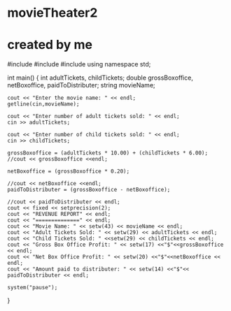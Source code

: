 # movieTheater2
# created by me
#include<iostream>
#include<string>
#include<iomanip>
using namespace std;

int main()
{
	int adultTickets, childTickets;
	double grossBoxoffice, netBoxoffice, paidToDistributer;
	string movieName;

	cout << "Enter the movie name: " << endl;
	getline(cin,movieName);
	
	cout << "Enter number of adult tickets sold: " << endl;
	cin >> adultTickets;
	
	cout << "Enter number of child tickets sold: " << endl;
	cin >> childTickets;
	
	grossBoxoffice = (adultTickets * 10.00) + (childTickets * 6.00);
	//cout << grossBoxoffice <<endl;
	
	netBoxoffice = (grossBoxoffice * 0.20);
	
	//cout << netBoxoffice <<endl;
	paidToDistributer = (grossBoxoffice - netBoxoffice);
	
	//cout << paidToDistributer << endl;
	cout << fixed << setprecision(2);
	cout << "REVENUE REPORT" << endl;
	cout << "==============" << endl;
	cout << "Movie Name: " << setw(43) << movieName << endl;
	cout << "Adult Tickets Sold: " << setw(29) << adultTickets << endl;
	cout << "Child Tickets Sold: " <<setw(29) << childTickets << endl;
	cout << "Gross Box Office Profit: " << setw(17) <<"$"<<grossBoxoffice << endl;
	cout << "Net Box Office Profit: " << setw(20) <<"$"<<netBoxoffice << endl;
	cout << "Amount paid to distributer: " << setw(14) <<"$"<< paidToDistributer << endl;
		
	system("pause");
}
